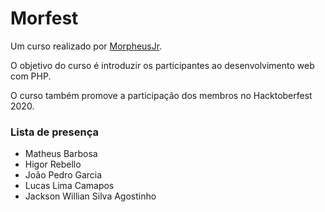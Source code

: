 # Morfest

Um curso realizado por [MorpheusJr](http://morpheusjr.com.br/).

O objetivo do curso é introduzir os participantes ao desenvolvimento web com PHP.

O curso também promove a participação dos membros no Hacktoberfest 2020.

### Lista de presença
- Matheus Barbosa
- Higor Rebello
- João Pedro Garcia
- Lucas Lima Camapos
- Jackson Willian Silva Agostinho
